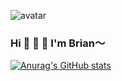 ![avatar](https://raw.githubusercontent.com/TributePaulWalker/PaulWalker/main/PaulWalker.JPG)
### Hi 👋 👋 👋 I'm Brian～
[![Anurag's GitHub stats](https://github-readme-stats.vercel.app/api?username=TributePaulWalker&show_icons=trueshow_icons=true&theme=dark)](https://github.com/TributePaulWalker)

